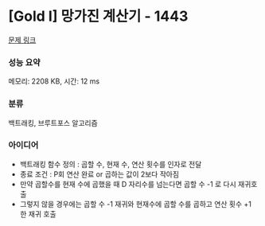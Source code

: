 # [Gold I] 망가진 계산기 - 1443 

[문제 링크](https://www.acmicpc.net/problem/1443) 

### 성능 요약

메모리: 2208 KB, 시간: 12 ms

### 분류

백트래킹, 브루트포스 알고리즘

### 아이디어

- 백트래킹 함수 정의 : 곱할 수, 현재 수, 연산 횟수를 인자로 전달
- 종료 조건 : P회 연산 완료 or 곱하는 값이 2보다 작아짐
- 만약 곱할수를 현재 수에 곱했을 때 D 자리수를 넘는다면 곱할 수 -1 로 다시 재귀호출
- 그렇지 않을 경우에는 곱할 수 -1 재귀와 현재수에 곱할 수를 곱하고 연산 횟수 +1 한 재귀 호출

